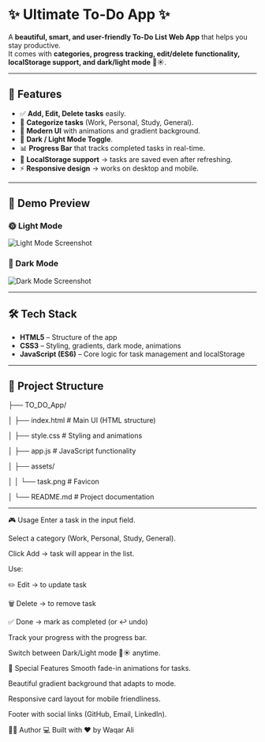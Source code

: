 # ✨ Ultimate To-Do App ✨

A **beautiful, smart, and user-friendly To-Do List Web App** that helps you stay productive.  
It comes with **categories, progress tracking, edit/delete functionality, localStorage support, and dark/light mode** 🌙☀️.

---

## 🚀 Features

- ✅ **Add, Edit, Delete tasks** easily.
- 📂 **Categorize tasks** (Work, Personal, Study, General).
- 🎨 **Modern UI** with animations and gradient background.
- 🌙 **Dark / Light Mode Toggle**.
- 📊 **Progress Bar** that tracks completed tasks in real-time.
- 💾 **LocalStorage support** → tasks are saved even after refreshing.
- ⚡ **Responsive design** → works on desktop and mobile.

---

## 📸 Demo Preview

### 🌞 Light Mode
![Light Mode Screenshot](<img width="1324" height="630" alt="Screenshot (147)" src="https://github.com/user-attachments/assets/9a20c183-9d7e-4e2b-9670-1d150318b417" />
)

### 🌙 Dark Mode
![Dark Mode Screenshot](<img width="1351" height="633" alt="Screenshot (146)" src="https://github.com/user-attachments/assets/22ae29c8-e85e-4a10-81f1-9e3eb5de8096" />
)

---

## 🛠️ Tech Stack

- **HTML5** – Structure of the app  
- **CSS3** – Styling, gradients, dark mode, animations  
- **JavaScript (ES6)** – Core logic for task management and localStorage  

---

## 📂 Project Structure


├── TO_DO_App/

│ ├── index.html # Main UI (HTML structure)

│ ├── style.css # Styling and animations

│ ├── app.js # JavaScript functionality

│ ├── assets/

│ │ └── task.png # Favicon

│ └── README.md # Project documentation


---

🎮 Usage
Enter a task in the input field.

Select a category (Work, Personal, Study, General).

Click Add → task will appear in the list.

Use:

✏️ Edit → to update task

🗑️ Delete → to remove task

✅ Done → mark as completed (or ↩️ undo)

Track your progress with the progress bar.

Switch between Dark/Light mode 🌙☀️ anytime.

🌟 Special Features
Smooth fade-in animations for tasks.

Beautiful gradient background that adapts to mode.

Responsive card layout for mobile friendliness.

Footer with social links (GitHub, Email, LinkedIn).

👨‍💻 Author
💻 Built with ❤️ by Waqar Ali
